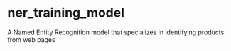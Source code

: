 # ner_training_model
A Named Entity Recognition model that specializes in identifying products from web pages

